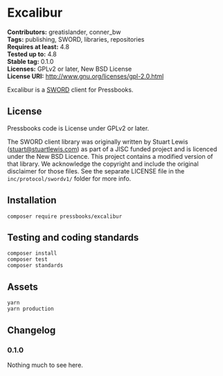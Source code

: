 # Excalibur #
**Contributors:** greatislander, conner_bw  
**Tags:** publishing, SWORD, libraries, repositories  
**Requires at least:** 4.8  
**Tested up to:** 4.8  
**Stable tag:** 0.1.0  
**Licenses:** GPLv2 or later, New BSD License  
**License URI:** http://www.gnu.org/licenses/gpl-2.0.html  

Excalibur is a [SWORD](http://swordapp.org/about/) client for Pressbooks.

## License ## 

Pressbooks code is License under GPLv2 or later.

The SWORD client library was originally written by Stuart Lewis (stuart@stuartlewis.com) 
as part of a JISC funded project and is licenced under the New BSD Licence. This project contains 
a modified version of that library. We acknowledge the copyright and include the original 
disclaimer for those files. See the separate LICENSE file in the `inc/protocol/swordv1/` folder
for more info.

## Installation ##

    composer require pressbooks/excalibur
    
## Testing and coding standards ##

    composer install
    composer test
    composer standards    

## Assets ##

    yarn
    yarn production

## Changelog ##

### 0.1.0 ###
Nothing much to see here.
